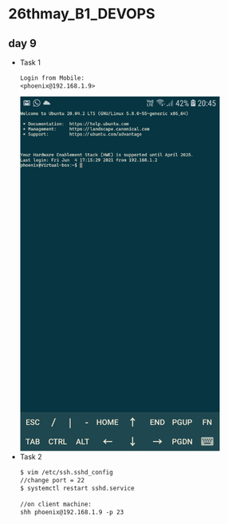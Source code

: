# 26thmay_B1_DEVOPS
## day 9
- Task 1
  ```
  Login from Mobile:
  <phoenix@192.168.1.9>
  ```
  <img src='Mobile terminal.jpeg' width='400' heidht='800'>
- Task 2
  ```
  $ vim /etc/ssh.sshd_config
  //change port = 22
  $ systemctl restart sshd.service

  //on client machine:
  shh phoenix@192.168.1.9 -p 23
  ```
  
